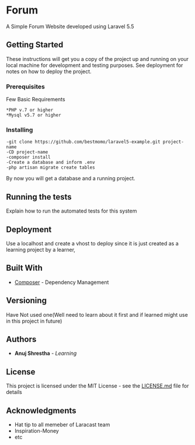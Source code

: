 # Forum 

A Simple Forum Website developed using Laravel 5.5
## Getting Started

These instructions will get you a copy of the project up and running on your local machine for development and testing purposes. See deployment for notes on how to deploy the project.

### Prerequisites

Few Basic Requirements

```
*PHP v.7 or higher
*Mysql v5.7 or higher
```

### Installing
   
   
```
-git clone https://github.com/bestmomo/laravel5-example.git project-name
-CD project-name
-composer install
-Create a database and inform .env
-php artisan migrate create tables

```
By now you will get a database and a running project.
## Running the tests

Explain how to run the automated tests for this system

## Deployment

Use a localhost and create a vhost to deploy since it is just created as a learning project by a learner,
## Built With

* [Composer](https://getcomposer.org/doc/) - Dependency Management

## Versioning
Have Not used one(Well need to learn about it first and if learned might use in this project in future) 

## Authors

* **Anuj Shrestha** - *Learning*

## License

This project is licensed under the MIT License - see the [LICENSE.md](LICENSE.md) file for details

## Acknowledgments

* Hat tip to all memeber of Laracast team 
* Inspiration-Money
* etc

